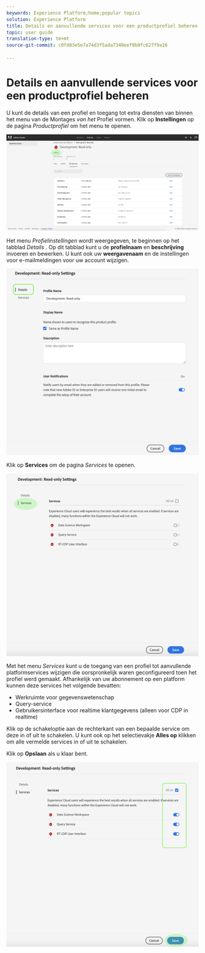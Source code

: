 ```yaml
---
keywords: Experience Platform;home;popular topics
solution: Experience Platform
title: Details en aanvullende services voor een productprofiel beheren
topic: user guide
translation-type: tm+mt
source-git-commit: c0fd83e5e7a74d3f5ada7340eef9b0fc627f9a16

---
```



# Details en aanvullende services voor een productprofiel beheren

U kunt de details van een profiel en toegang tot extra diensten van binnen het menu van de Montages *van het* Profiel vormen. Klik op **Instellingen** op de pagina *Productprofiel* om het menu te openen.

![profiel-instellingen](../images/profile-settings.png)

Het menu *Profielinstellingen* wordt weergegeven, te beginnen op het tabblad *Details* . Op dit tabblad kunt u de **profielnaam** en **beschrijving** invoeren en bewerken. U kunt ook uw **weergavenaam** en de instellingen voor e-mailmeldingen voor uw account wijzigen.

![bewerken-details-instellingen](../images/edit-details-settings.png)

Klik op **Services** om de pagina *Services* te openen.

![servicepagina](../images/services-page.png)

Met het menu *Services* kunt u de toegang van een profiel tot aanvullende platformservices wijzigen die oorspronkelijk waren geconfigureerd toen het profiel werd gemaakt. Afhankelijk van uw abonnement op een platform kunnen deze services het volgende bevatten:

- Werkruimte voor gegevenswetenschap
- Query-service
- Gebruikersinterface voor realtime klantgegevens (alleen voor CDP in realtime)

Klik op de schakeloptie aan de rechterkant van een bepaalde service om deze in of uit te schakelen. U kunt ook op het selectievakje **Alles op** klikken om alle vermelde services in of uit te schakelen.

Klik op **Opslaan** als u klaar bent.

![bewerken-aanvullende services](../images/edit-additional-services.png)